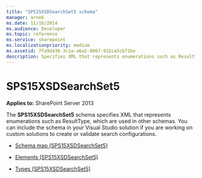 ```yaml
---
title: "SPS15XSDSearchSet5 schema"
manager: arnek
ms.date: 11/16/2014
ms.audience: Developer
ms.topic: reference
ms.service: sharepoint
ms.localizationpriority: medium
ms.assetid: 7fa9d436-3c1a-a6a2-8067-932ca5cb71be
description: Specifies XML that represents enumerations such as ResultType, which are used in other schemas.
---
```


# SPS15XSDSearchSet5

**Applies to:** SharePoint Server 2013
  
The **SPS15XSDSearchSet5** schema specifies XML that represents enumerations such as ResultType, which are used in other schemas. You can include the schema in your Visual Studio solution if you are working on custom solutions to create or validate search configurations. 

- [Schema map (SPS15XSDSearchSet5)](schema-map-sps15xsdsearchset5.md)
    
- [Elements (SPS15XSDSearchSet5)](elements-sps15xsdsearchset5.md)
    
- [Types (SPS15XSDSearchSet5)](types-sps15xsdsearchset5.md)
    

